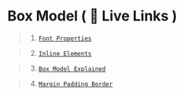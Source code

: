# Box Model ( 🔗 Live Links )

> 1. [`Font Properties`](https://thatbeautifuldream.github.io/pepcoding-webdev/lecture-005/css-01.html)

> 2. [`Inline Elements`](https://thatbeautifuldream.github.io/pepcoding-webdev/lecture-005/css-02.html)

> 3. [`Box Model Explained`](https://thatbeautifuldream.github.io/pepcoding-webdev/lecture-005/css-03.html)

> 4. [`Margin Padding Border`](https://thatbeautifuldream.github.io/pepcoding-webdev/lecture-005/css-04.html)
